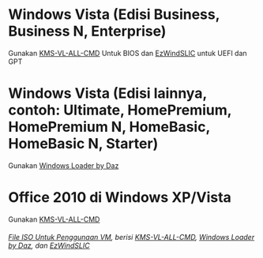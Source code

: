 # Windows Vista (Edisi Business, Business N, Enterprise)
Gunakan [KMS-VL-ALL-CMD](https://github.com/gatoslu/KMS-VL-ALL-CMD/archive/refs/heads/master.zip) Untuk BIOS dan [EzWindSLIC](https://github.com/Dir3ctr1x/EzWindSLIC/archive/refs/heads/master.zip) untuk UEFI dan GPT

# Windows Vista (Edisi lainnya, contoh: Ultimate, HomePremium, HomePremium N, HomeBasic, HomeBasic N, Starter)
Gunakan [Windows Loader by Daz](https://github.com/zjnix/windows-loader-by-daz/archive/refs/heads/main.zip)
       
# Office 2010 di Windows XP/Vista
Gunakan [KMS-VL-ALL-CMD](https://github.com/gatoslu/KMS-VL-ALL-CMD/archive/refs/heads/master.zip)

###### [File ISO Untuk Penggunaan VM](https://github.com/zjnix/Microsoft-Activation-Scripts-Indonesian/raw/refs/heads/indonesia/files/unsupported.iso), berisi [KMS-VL-ALL-CMD](https://github.com/zjnix/KMS-VL-ALL-CMD/archive/refs/heads/master.zip), [Windows Loader by Daz](https://github.com/zjnix/windows-loader-by-daz/archive/refs/heads/main.zip), dan [EzWindSLIC](https://github.com/Dir3ctr1x/EzWindSLIC/archive/refs/heads/master.zip)
